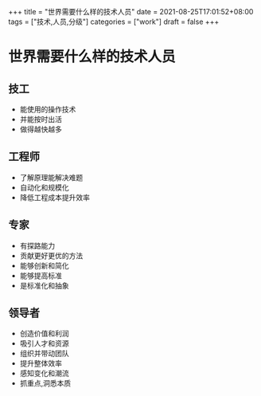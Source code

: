 +++
title = "世界需要什么样的技术人员"
date = 2021-08-25T17:01:52+08:00
tags = ["技术,人员,分级"]
categories = ["work"]
draft = false
+++
# 世界需要什么样的技术人员
## 技工
- 能使用的操作技术
- 并能按时出活
- 做得越快越多
## 工程师
- 了解原理能解决难题
- 自动化和规模化
- 降低工程成本提升效率
## 专家
- 有探路能力
- 贡献更好更优的方法
- 能够创新和简化
- 能够提高标准
- 是标准化和抽象
## 领导者
- 创造价值和利润
- 吸引人才和资源
- 组织并带动团队
- 提升整体效率
- 感知变化和潮流
- 抓重点,洞悉本质